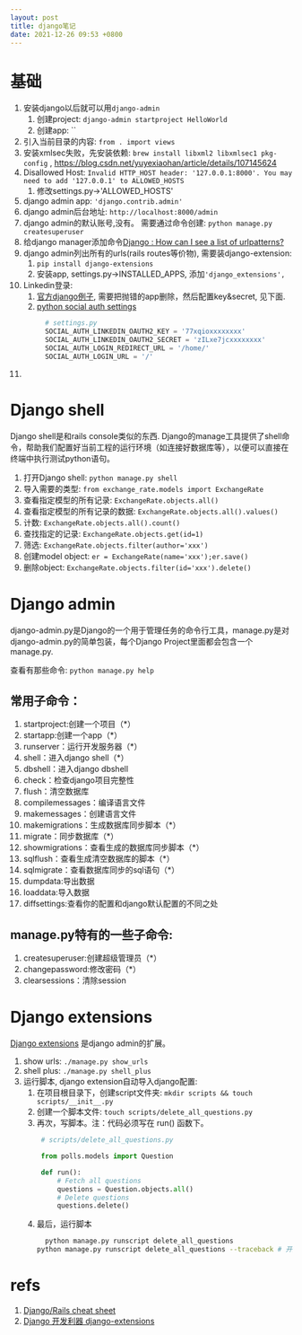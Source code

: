 ```yaml
---
layout: post
title: django笔记
date: 2021-12-26 09:53 +0800
---
```


# 基础
1. 安装django以后就可以用`django-admin`
   1. 创建project: `django-admin startproject HelloWorld`
   2. 创建app: ``
2. 引入当前目录的内容: `from . import views`
3. 安装xmlsec失败，先安装依赖: `brew install libxml2 libxmlsec1 pkg-config` , https://blog.csdn.net/yuyexiaohan/article/details/107145624
4. Disallowed Host: `Invalid HTTP_HOST header: '127.0.0.1:8000'. You may need to add '127.0.0.1' to ALLOWED_HOSTS`
   1. 修改settings.py->'ALLOWED_HOSTS'
5. django admin app: `'django.contrib.admin'`
6. django admin后台地址: `http://localhost:8000/admin`
7. django admin的默认账号,没有。 需要通过命令创建: `python manage.py createsuperuser`
8. 给django manager添加命令[Django : How can I see a list of urlpatterns?](https://stackoverflow.com/a/65570954)
8. django admin列出所有的urls(rails routes等价物), 需要装django-extension:
   1. `pip install django-extensions`
   2. 安装app, settings.py->INSTALLED_APPS, 添加`'django_extensions',`
9. Linkedin登录:
   1.  [官方django例子](https://github.com/python-social-auth/social-examples/tree/master/example-django), 需要把抛错的app删除，然后配置key&secret, 见下面.
   2.  [python social auth settings](https://python-social-auth.readthedocs.io/en/latest/configuration/settings.html)
       ~~~python
         # settings.py
         SOCIAL_AUTH_LINKEDIN_OAUTH2_KEY = '77xqioxxxxxxxx'
         SOCIAL_AUTH_LINKEDIN_OAUTH2_SECRET = 'zILxe7jcxxxxxxxx'
         SOCIAL_AUTH_LOGIN_REDIRECT_URL = '/home/'
         SOCIAL_AUTH_LOGIN_URL = '/'

       ~~~
10.

# Django shell
Django shell是和rails console类似的东西. Django的manage工具提供了shell命令，帮助我们配置好当前工程的运行环境（如连接好数据库等），以便可以直接在终端中执行测试python语句。

1. 打开Django shell: `python manage.py shell`
2. 导入需要的类型: `from exchange_rate.models import ExchangeRate`
3. 查看指定模型的所有记录: `ExchangeRate.objects.all()`
3. 查看指定模型的所有记录的数据: `ExchangeRate.objects.all().values()`
4. 计数: `ExchangeRate.objects.all().count()`
5. 查找指定的记录: `ExchangeRate.objects.get(id=1)`
6. 筛选: `ExchangeRate.objects.filter(author='xxx')`
7. 创建model object: `er = ExchangeRate(name='xxx');er.save()`
8. 删除object: `ExchangeRate.objects.filter(id='xxx').delete()`

# Django admin
django-admin.py是Django的一个用于管理任务的命令行工具，manage.py是对django-admin.py的简单包装，每个Django Project里面都会包含一个manage.py.

查看有那些命令: `python manage.py help`

## 常用子命令：

1. startproject:创建一个项目（*）
1. startapp:创建一个app（*）
1. runserver：运行开发服务器（*）
1. shell：进入django shell（*）
1. dbshell：进入django dbshell
1. check：检查django项目完整性
1. flush：清空数据库
1. compilemessages：编译语言文件
1. makemessages：创建语言文件
1. makemigrations：生成数据库同步脚本（*）
1. migrate：同步数据库（*）
1. showmigrations：查看生成的数据库同步脚本（*）
1. sqlflush：查看生成清空数据库的脚本（*）
1. sqlmigrate：查看数据库同步的sql语句（*）
1. dumpdata:导出数据
1. loaddata:导入数据
1. diffsettings:查看你的配置和django默认配置的不同之处

## manage.py特有的一些子命令:
1. createsuperuser:创建超级管理员（*）
1. changepassword:修改密码（*）
1. clearsessions：清除session


# Django extensions
[Django extensions](https://github.com/django-extensions/django-extensions) 是django admin的扩展。

1. show urls: `./manage.py show_urls`
2. shell plus: `./manage.py shell_plus`
3. 运行脚本, django extension自动导入django配置:
   1. 在项目根目录下，创建script文件夹: `mkdir scripts && touch scripts/__init__.py`
   2. 创建一个脚本文件: `touch scripts/delete_all_questions.py`
   3. 再次，写脚本。注：代码必须写在 run() 函数下。
	   ~~~py
		# scripts/delete_all_questions.py

		from polls.models import Question

		def run():
			# Fetch all questions
			questions = Question.objects.all()
			# Delete questions
			questions.delete()
		~~~
   4. 最后，运行脚本
		~~~sh
		  python manage.py runscript delete_all_questions
        python manage.py runscript delete_all_questions --traceback # 开启 Debug 模式
		~~~


# refs
1. [Django/Rails cheat sheet](https://yeraydiazdiaz.medium.com/django-rails-cheat-sheet-50adf2441913)
2. [Django 开发利器 django-extensions](https://jiaxin.im/blog/django-kai-fa-li-qi-django-ext/)
